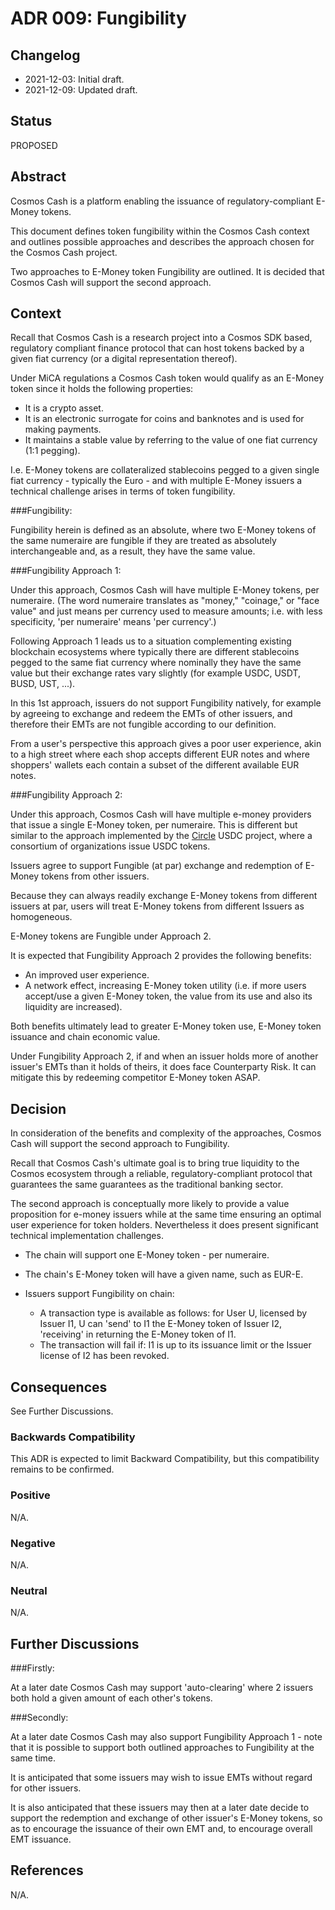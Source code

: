 # ADR 009: Fungibility

## Changelog

- 2021-12-03: Initial draft.
- 2021-12-09: Updated draft.

## Status

PROPOSED

## Abstract

Cosmos Cash is a platform enabling the issuance of regulatory-compliant E-Money tokens.

This document defines token fungibility within the Cosmos Cash context and outlines possible approaches and describes the approach chosen for the Cosmos Cash project. 

Two approaches to E-Money token Fungibility are outlined. It is decided that Cosmos Cash will support the second approach.

## Context

Recall that Cosmos Cash is a research project into a Cosmos SDK based, regulatory compliant finance protocol that can host tokens backed by a given fiat currency (or a digital representation thereof).

Under MiCA regulations a Cosmos Cash token would qualify as an E-Money token since it holds the following properties:
* It is a crypto asset.
* It is an electronic surrogate for coins and banknotes and is used for making payments.
* It maintains a stable value by referring to the value of one fiat currency (1:1 pegging).

I.e. E-Money tokens are collateralized stablecoins pegged to a given single fiat currency - typically the Euro - and with multiple E-Money issuers a technical challenge arises in terms of token fungibility.

###Fungibility:

Fungibility herein is defined as an absolute, where two E-Money tokens of the same numeraire are fungible if they are treated as absolutely interchangeable and, as a result, they have the same value.

###Fungibility Approach 1:

Under this approach, Cosmos Cash will have multiple E-Money tokens, per numeraire. (The word numeraire translates as "money," "coinage," or "face value" and just means per currency used to measure amounts; i.e. with less specificity, 'per numeraire' means 'per currency'.)

Following Approach 1 leads us to a situation complementing existing blockchain ecosystems where typically there are different stablecoins pegged to the same fiat currency where nominally they have the same value but their exchange rates vary slightly (for example USDC, USDT, BUSD, UST, ...).

In this 1st approach, issuers do not support Fungibility natively, for example by agreeing to exchange and redeem the EMTs of other issuers, and therefore their EMTs are not fungible according to our definition.

From a user's perspective this approach gives a poor user experience, akin to a high street where each shop accepts different EUR notes and where shoppers' wallets each contain a subset of the different available EUR notes.

###Fungibility Approach 2:

Under this approach, Cosmos Cash will have multiple e-money providers that issue a single E-Money token, per numeraire. This is different but similar to the approach implemented by the [Circle](https://www.circle.com/en/) USDC project, where a consortium of organizations issue USDC tokens. 

Issuers agree to support Fungible (at par) exchange and redemption of E-Money tokens from other issuers.

Because they can always readily exchange E-Money tokens from different issuers at par, users will treat E-Money tokens from different Issuers as homogeneous.

E-Money tokens are Fungible under Approach 2.

It is expected that Fungibility Approach 2 provides the following benefits:
* An improved user experience.
* A network effect, increasing E-Money token utility (i.e. if more users accept/use a given E-Money token, the value from its use and also its liquidity are increased).

Both benefits ultimately lead to greater E-Money token use, E-Money token issuance and chain economic value.

Under Fungibility Approach 2, if and when an issuer holds more of another issuer's EMTs than it holds of theirs, it does face Counterparty Risk. It can mitigate this by redeeming competitor E-Money token ASAP.

## Decision

In consideration of the benefits and complexity of the approaches, Cosmos Cash will support the second approach to Fungibility.

Recall that Cosmos Cash's ultimate goal is to bring true liquidity to the Cosmos ecosystem through a reliable, regulatory-compliant protocol that guarantees the same guarantees as the traditional banking sector.

The second approach is conceptually more likely to provide a value proposition for e-money issuers while at the same time ensuring an optimal user experience for token holders. Nevertheless it does present significant technical implementation challenges.

* The chain will support one E-Money token - per numeraire.

* The chain's E-Money token will have a given name, such as EUR-E.

* Issuers support Fungibility on chain:
   - A transaction type is available as follows: for User U, licensed by Issuer I1, U can 'send' to I1 the E-Money token of Issuer I2, 'receiving' in returning the E-Money token of I1.
   - The transaction will fail if: I1 is up to its issuance limit or the Issuer license of I2 has been revoked.

## Consequences

See Further Discussions.

### Backwards Compatibility

This ADR is expected to limit Backward Compatibility, but this compatibility remains to be confirmed.

### Positive

N/A.

### Negative

N/A.

### Neutral

N/A.

## Further Discussions

###Firstly:

At a later date Cosmos Cash may support 'auto-clearing' where 2 issuers both hold a given amount of each other's tokens.

###Secondly:

At a later date Cosmos Cash may also support Fungibility Approach 1 - note that it is possible to support both outlined approaches to Fungibility at the same time.

It is anticipated that some issuers may wish to issue EMTs without regard for other issuers.

It is also anticipated that these issuers may then at a later date decide to support the redemption and exchange of other issuer's E-Money tokens,
so as to encourage the issuance of their own EMT and, to encourage overall EMT issuance.

## References
 
N/A.
